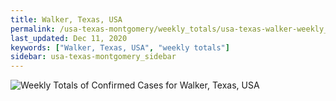 ```yaml
---
title: Walker, Texas, USA
permalink: /usa-texas-montgomery/weekly_totals/usa-texas-walker-weekly_totals.html
last_updated: Dec 11, 2020
keywords: ["Walker, Texas, USA", "weekly totals"]
sidebar: usa-texas-montgomery_sidebar
---
```


![Weekly Totals of Confirmed Cases for Walker, Texas, USA](/covid_tracker/images/graphs/usa-texas-walker-weekly_totals_graph.png)
